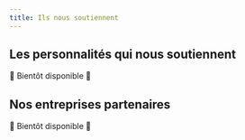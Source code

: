 ```yaml
---
title: Ils nous soutiennent
---
```


## Les personnalités qui nous soutiennent

🚧 Bientôt disponible 🚧

## Nos entreprises partenaires

🚧 Bientôt disponible 🚧
